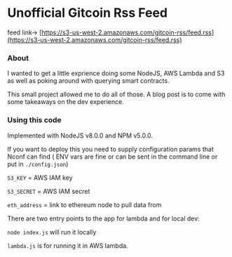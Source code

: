 # Unofficial Gitcoin Rss Feed

feed link-> [https://s3-us-west-2.amazonaws.com/gitcoin-rss/feed.rss](https://s3-us-west-2.amazonaws.com/gitcoin-rss/feed.rss)

### About

I wanted to get a little exprience doing some NodeJS, AWS Lambda and S3 as well as poking around with querying smart contracts.  

This small project allowed me to do all of those. A blog post is to come with some takeaways on the dev experience.

### Using this code

Implemented with NodeJS v8.0.0 and NPM v5.0.0.

If you want to deploy this you need to supply configuration params that Nconf can find ( ENV vars are fine or can be sent in the command line or put in `./config.json`)

`S3_KEY` = AWS IAM key 

`S3_SECRET` = AWS IAM secret

`eth_address` = link to ethereum node to pull data from

There are two entry points to the app for lambda and for local dev:

`node index.js` will run it locally

`lambda.js` is for running it in AWS lambda.